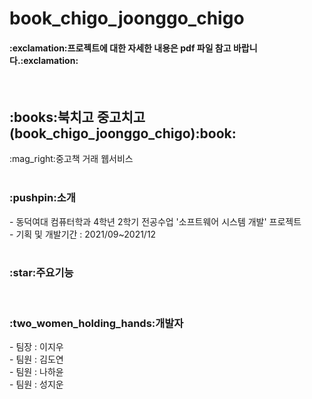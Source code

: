 # book_chigo_joonggo_chigo

<h4>:exclamation:프로젝트에 대한 자세한 내용은 pdf 파일 참고 바랍니다.:exclamation:</h4>

 <br>
<h2>:books:북치고 중고치고(book_chigo_joonggo_chigo):book:</h2>
:mag_right:중고책 거래 웹서비스<br>

<br>
<h3>:pushpin:소개</h3>
- 동덕여대 컴퓨터학과 4학년 2학기 전공수업 '소프트웨어 시스템 개발' 프로젝트<br>
- 기획 및 개발기간 : 2021/09~2021/12<br>

<br>
<h3>:star:주요기능</h3>

<br>
<h3>:two_women_holding_hands:개발자</h3>
- 팀장 : 이지우<br>
- 팀원 : 김도연<br>
- 팀원 : 나하윤<br>
- 팀원 : 성지운<br>
